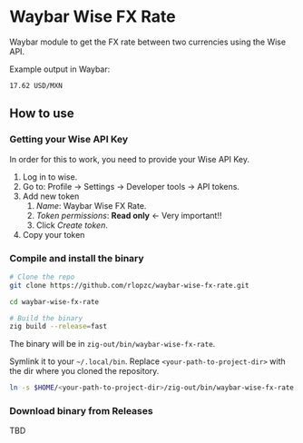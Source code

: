 # Waybar Wise FX Rate

Waybar module to get the FX rate between two currencies using the Wise API.

Example output in Waybar:
```
17.62 USD/MXN
```

## How to use

### Getting your Wise API Key

In order for this to work, you need to provide your Wise API Key.

1. Log in to wise.
1. Go to: Profile -> Settings -> Developer tools -> API tokens.
1. Add new token
      1. _Name_: Waybar Wise FX Rate.
      1. _Token permissions_: **Read only** <- Very important!!
      1. Click _Create token_.
1. Copy your token

### Compile and install the binary

```sh
# Clone the repo
git clone https://github.com/rlopzc/waybar-wise-fx-rate.git

cd waybar-wise-fx-rate

# Build the binary
zig build --release=fast
```

The binary will be in `zig-out/bin/waybar-wise-fx-rate`.

Symlink it to your `~/.local/bin`. Replace `<your-path-to-project-dir>` with the dir where you cloned the repository.
```sh
ln -s $HOME/<your-path-to-project-dir>/zig-out/bin/waybar-wise-fx-rate ~/.local/bin/waybar-wise-fx-rate
```

### Download binary from Releases

TBD
